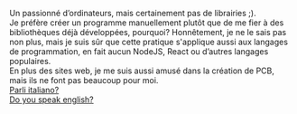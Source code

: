Un passionné d’ordinateurs, mais certainement pas de librairies ;).<br>
Je préfère créer un programme manuellement plutôt que de me fier à des bibliothèques déjà développées, pourquoi? Honnêtement, je ne le sais pas non plus, mais je suis sûr que cette pratique s'applique aussi aux langages
de programmation, en fait aucun NodeJS, React ou d’autres langages populaires.<br>
En plus des sites web, je me suis aussi amusé dans la création de PCB, mais ils ne font pas beaucoup pour moi.<br>
[Parli italiano?](https://github.com/zerokelvin-000/zerokelvin-000/blob/main/README.md)<br>
[Do you speak english?](link1)
